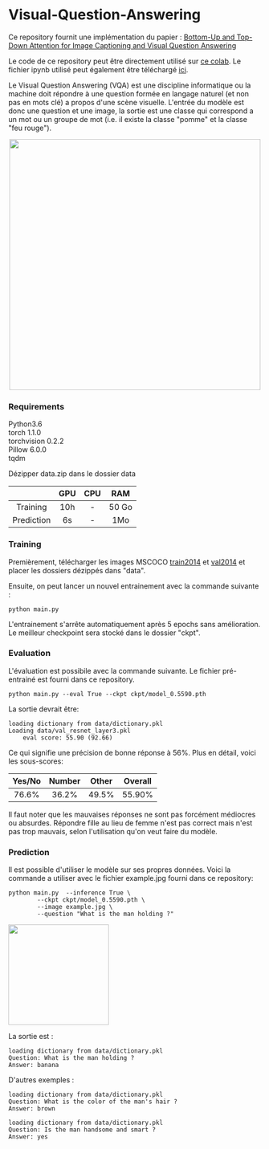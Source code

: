 # Visual-Question-Answering

Ce repository fournit une implémentation du papier : [Bottom-Up and Top-Down Attention for Image Captioning and Visual Question Answering](https://arxiv.org/abs/1707.07998)

Le code de ce repository peut être directement utilisé sur [ce colab](https://colab.research.google.com/drive/1nIXGzbOvHQPIbDKqcmBwccH21K7GPtRE). Le fichier ipynb utilisé peut également être téléchargé [ici](https://github.com/numediart/Visual-Question-Answering/blob/master/VQA_handsonai.ipynb).

Le Visual Question Answering (VQA) est une discipline informatique ou la machine doit répondre à une question formée en langage naturel (et non pas en mots clé) a propos d'une scène visuelle. L'entrée du modèle est donc une question et une image, la sortie est une classe qui correspond a un mot ou un groupe de mot (i.e. il existe la classe "pomme" et la classe "feu rouge").

<p align="center">
<img src="https://visualqa.org/static/img/challenge.png" width="500px" align="center" />
</p>

### Requirements

Python3.6<br/>
torch 1.1.0<br/>
torchvision 0.2.2<br/>
Pillow 6.0.0<br/>
tqdm<br/>

Dézipper data.zip dans le dossier data


|         | GPU     | CPU  | RAM |
|:-------------:|:-------------:|:-------------:|:-------------:|
| Training     | 10h | - | 50 Go |
| Prediction     | 6s | - | 1Mo |



### Training
Premièrement, télécharger les images MSCOCO [train2014](http://images.cocodataset.org/zips/train2014.zip) et [val2014](http://images.cocodataset.org/zips/val2014.zip) et placer les dossiers dézippés dans "data".

Ensuite, on peut lancer un nouvel entrainement avec la commande suivante :
```
python main.py  
```
L'entrainement s'arrête automatiquement après 5 epochs sans amélioration.
Le meilleur checkpoint sera stocké dans le dossier "ckpt".

### Evaluation
L'évaluation est possibile avec la commande suivante. Le fichier pré-entrainé est fourni dans ce repository.
```
python main.py --eval True --ckpt ckpt/model_0.5590.pth
```
La sortie devrait être:
```
loading dictionary from data/dictionary.pkl
Loading data/val_resnet_layer3.pkl
	eval score: 55.90 (92.66)
```
Ce qui signifie une précision de bonne réponse à 56%. Plus en détail, voici les sous-scores:

| Yes/No        | Number     | Other  | Overall |
|:-------------:|:-------------:|:-------------:|:-------------:|
| 76.6%      | 36.2% | 49.5% | 55.90% |

Il faut noter que les mauvaises réponses ne sont pas forcément médiocres ou absurdes. Répondre fille au lieu de femme n'est pas correct mais n'est pas trop mauvais, selon l'utilisation qu'on veut faire du modèle.

### Prediction

Il est possible d'utiliser le modèle sur ses propres données. Voici la commande a utiliser avec le fichier example.jpg fourni dans ce repository:
```
python main.py  --inference True \
		--ckpt ckpt/model_0.5590.pth \
		--image example.jpg \
		--question "What is the man holding ?"
```
<img src="https://github.com/numediart/Visual-Question-Answering/blob/master/example.jpg?raw=true&s=100" width="200" />

La sortie est :
```
loading dictionary from data/dictionary.pkl
Question: What is the man holding ?
Answer: banana
```

D'autres exemples :

```
loading dictionary from data/dictionary.pkl
Question: What is the color of the man's hair ?
Answer: brown
```

```
loading dictionary from data/dictionary.pkl
Question: Is the man handsome and smart ?
Answer: yes
```
